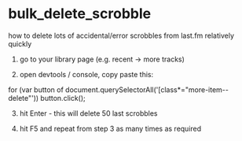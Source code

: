 # bulk_delete_scrobble
how to delete lots of accidental/error scrobbles from last.fm relatively quickly

1. go to your library page (e.g. recent -> more tracks)

3. open devtools / console, copy paste this:

for (var button of document.querySelectorAll('[class*="more-item--delete"')) button.click();

3. hit Enter - this will delete 50 last scrobbles

4. hit F5 and repeat from step 3 as many times as required
